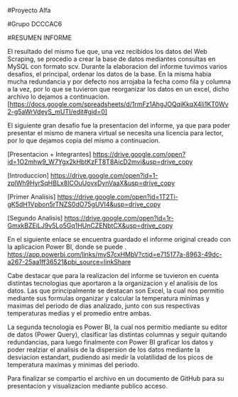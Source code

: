 

#Proyecto Alfa

#Grupo DCCCAC6



#RESUMEN INFORME



El resultado del mismo fue que, una vez recibidos los datos del Web Scraping, se procedio a crear la base de datos mediantes consultas en MySQL con formato scv.
Durante la elaboracion del informe tuvimos varios desafios, el principal, ordenar los datos de la base. En la misma habia mucha 
redundancia y por defecto nos arrojaba la fecha como fila y columna a la vez, por lo que se tuvieron que reorganizar los datos en un excel, dicho archivo lo 
dejamos a continuacion. 
[https://docs.google.com/spreadsheets/d/1rmFz1AhgJOQqiKkqX4Ii1KT0Wv2-g5aWrVdeyS_mUTI/edit#gid=0]

El siguiente gran desafio fue la presentacion del informe, ya que para poder presentar el mismo de manera virtual se necesita una licencia 
para lector, por lo que dejamos copia del mismo a continuacion. 



[Presentacion + Integrantes]   https://drive.google.com/open?id=1O2mhw9_W7Ygx2kHbtKzFT8T8AicD2mvi&usp=drive_copy

[Introduccion]   https://drive.google.com/open?id=1-zplWh9HyrSqHBLx8ICOuUovxDynVaaX&usp=drive_copy

[Primer Analisis]  https://drive.google.com/open?id=1T2Ti-gK5dH1Vpbon5rTNZS0dO75gUVI4&usp=drive_copy

[Segundo Analisis]  https://drive.google.com/open?id=1r-GmxkBZEiLJ9v5Lo5Gq1HUnCZENbtCX&usp=drive_copy


En el siguiente enlace se encuentra guardado el informe original creado con la aplicacion Power BI, donde se puede . 
https://app.powerbi.com/links/mvS7cxHMbV?ctid=e715177a-8963-49dc-a267-25aa1ff36521&pbi_source=linkShare


Cabe destacar que para la realizacion del informe se tuvieron en cuenta distintas tecnologias que aportaron a la organizacion y el analisis de los datos. 
Las que principalmente se destacan son Excel, la cual nos permitio mediante sus formulas organizar y calcular la temperatura minimas y maximas del periodo de dias analizado, junto con sus respectivas temperaturas medias y el promedio entre ambas. 

La segunda tecnologia es Power BI, la cual nos permitio mediante su editor de datos (Power Query), clasificar las distintas columnas y seguir quitando redundancias, para luego finalmente con Power BI graficar los datos y poder realziar el analisis  de la dispersion de los datos mediante la desviacion estandart, pudiendo asi medir la volatilidad de los picos de temperatura maximas y minimas del periodo. 

Para finalizar se compartio el archivo en un documento de GitHub para su presentacion y visualizacion mediante publico acceso. 












